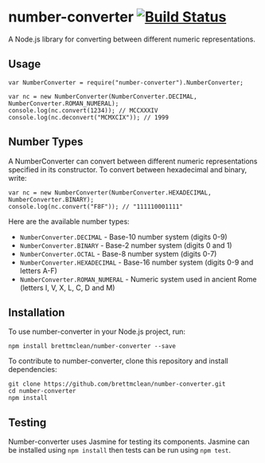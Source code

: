 # number-converter [![Build Status](https://travis-ci.org/brettmclean/number-converter.svg?branch=master)](https://travis-ci.org/brettmclean/number-converter)

A Node.js library for converting between different numeric representations.

## Usage

```
var NumberConverter = require("number-converter").NumberConverter;

var nc = new NumberConverter(NumberConverter.DECIMAL, NumberConverter.ROMAN_NUMERAL);
console.log(nc.convert(1234)); // MCCXXXIV
console.log(nc.deconvert("MCMXCIX")); // 1999
```

## Number Types

A NumberConverter can convert between different numeric representations specified in its constructor. To convert between hexadecimal and binary, write:
```
var nc = new NumberConverter(NumberConverter.HEXADECIMAL, NumberConverter.BINARY);
console.log(nc.convert("F8F")); // "111110001111"
```

Here are the available number types:
* `NumberConverter.DECIMAL` - Base-10 number system (digits 0-9)
* `NumberConverter.BINARY` - Base-2 number system (digits 0 and 1)
* `NumberConverter.OCTAL` - Base-8 number system (digits 0-7)
* `NumberConverter.HEXADECIMAL` - Base-16 number system (digits 0-9 and letters A-F)
* `NumberConverter.ROMAN_NUMERAL` - Numeric system used in ancient Rome (letters I, V, X, L, C, D and M)

## Installation

To use number-converter in your Node.js project, run:
```
npm install brettmclean/number-converter --save
```

To contribute to number-converter, clone this repository and install dependencies:
```
git clone https://github.com/brettmclean/number-converter.git
cd number-converter
npm install
```

## Testing

Number-converter uses Jasmine for testing its components. Jasmine can be installed using `npm install` then tests can be run using `npm test`.
